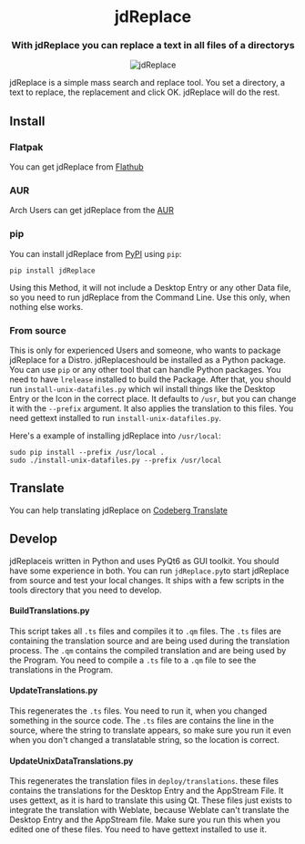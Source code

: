 <h1 align="center">jdReplace</h1>

<h3 align="center">With jdReplace you can replace a text in all files of a directorys</h3>

<p align="center">
    <img alt="jdReplace" src="screenshots/MainWindow.png"/>
</p>

jdReplace is a simple mass search and replace tool.
You set a directory, a text to replace, the replacement and click OK.
jdReplace will do the rest.

## Install

### Flatpak
You can get jdReplace from [Flathub](https://flathub.org/apps/page.codeberg.JakobDev.jdReplace)

### AUR
Arch Users can get jdReplace from the [AUR](https://aur.archlinux.org/packages/jdreplace)

### pip
You can install jdReplace from [PyPI](https://pypi.org/project/jdReplace) using `pip`:
```shell
pip install jdReplace
```
Using this Method, it will not include a Desktop Entry or any other Data file, so you need to run jdReplace from the Command Line.
Use this only, when nothing else works.

### From source
This is only for experienced Users and someone, who wants to package jdReplace for a Distro.
jdReplaceshould be installed as a Python package.
You can use `pip` or any other tool that can handle Python packages.
You need to have `lrelease` installed to build the Package.
After that, you should run `install-unix-datafiles.py` which wil install things like the Desktop Entry or the Icon in the correct place.
It defaults to `/usr`, but you can change it with the `--prefix` argument.
It also applies the translation to this files.
You need gettext installed to run `install-unix-datafiles.py`.

Here's a example of installing jdReplace into `/usr/local`:
```shell
sudo pip install --prefix /usr/local .
sudo ./install-unix-datafiles.py --prefix /usr/local
```

## Translate
You can help translating jdReplace on [Codeberg Translate](https://translate.codeberg.org/projects/jdReplace)

## Develop
jdReplaceis written in Python and uses PyQt6 as GUI toolkit. You should have some experience in both.
You can run `jdReplace.py`to start jdReplace from source and test your local changes.
It ships with a few scripts in the tools directory that you need to develop.

#### BuildTranslations.py
This script takes all `.ts` files and compiles it to `.qm` files.
The `.ts` files are containing the translation source and are being used during the translation process.
The `.qm` contains the compiled translation and are being used by the Program.
You need to compile a `.ts` file to a `.qm` file to see the translations in the Program.

#### UpdateTranslations.py
This regenerates the `.ts` files. You need to run it, when you changed something in the source code.
The `.ts` files are contains the line in the source, where the string to translate appears,
so make sure you run it even when you don't changed a translatable string, so the location is correct.

####  UpdateUnixDataTranslations.py
This regenerates the translation files in `deploy/translations`. these files contains the translations for the Desktop Entry and the AppStream File.
It uses gettext, as it is hard to translate this using Qt.
These files just exists to integrate the translation with Weblate, because Weblate can't translate the Desktop Entry and the AppStream file.
Make sure you run this when you edited one of these files.
You need to have gettext installed to use it.
